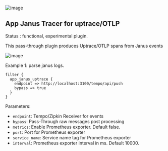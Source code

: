 ![image](https://user-images.githubusercontent.com/1423657/167949173-7ff587b8-9ebf-4f1c-9430-2121518405b7.png)

App Janus Tracer for uptrace/OTLP
---

Status : functional, experimental plugin.

This pass-through plugin produces Uptrace/OTLP spans from Janus events

![image](https://user-images.githubusercontent.com/1423657/167948823-a6369a07-2e84-48d0-bd82-4a801ddf0d76.png)


Example 1: parse janus logs.
````
filter {
  app_janus_uptrace {
    endpoint => http://localhost:3100/tempo/api/push
    bypass => true
  }
}
`````

Parameters:

* `endpoint`: Tempo/Zipkin Receiver for events
* `bypass`: Pass-Through raw messages post processing
* `metrics`: Enable Prometheus exporter. Default false.
* `port`: Port for Prometheus exporter
* `service_name`: Service name tag for Prometheus exporter
* `interval`: Prometheus exporter interval in ms. Default 10000.
